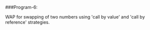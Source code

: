 ###Program-6: 

WAP for swapping of two numbers using 'call by value' and 'call by reference' strategies.